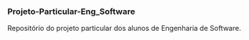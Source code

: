 ### Projeto-Particular-Eng_Software

Repositório do projeto particular dos alunos de Engenharia de Software.